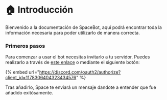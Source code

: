 # 🏠 Introducción

Bienvenido a la documentación de SpaceBot, aquí podrá encontrar toda la información necesaria para poder utilizarlo de manera correcta.

### Primeros pasos

Para comenzar a usar el bot necesitas invitarlo a tu servidor. Puedes realizarlo a través de [este enlace](https://discord.com/oauth2/authorize?client\_id=1178306404323434576) o mediante el siguiente botón:

{% embed url="https://discord.com/oauth2/authorize?client_id=1178306404323434576" %}

Tras añadirlo, Space te enviará un mensaje dandote a entender que fue añadido exitósamente.
